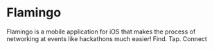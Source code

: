 # Flamingo

Flamingo is a mobile application for iOS that makes the process of networking at events like hackathons much easier! 
Find. Tap. Connect 
